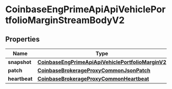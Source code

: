 
# CoinbaseEngPrimeApiApiVehiclePortfolioMarginStreamBodyV2

## Properties
Name | Type | Description | Notes
------------ | ------------- | ------------- | -------------
**snapshot** | [**CoinbaseEngPrimeApiApiVehiclePortfolioMarginV2**](CoinbaseEngPrimeApiApiVehiclePortfolioMarginV2.md) |  |  [optional]
**patch** | [**CoinbaseBrokerageProxyCommonJsonPatch**](CoinbaseBrokerageProxyCommonJsonPatch.md) |  |  [optional]
**heartbeat** | [**CoinbaseBrokerageProxyCommonHeartbeat**](CoinbaseBrokerageProxyCommonHeartbeat.md) |  |  [optional]



